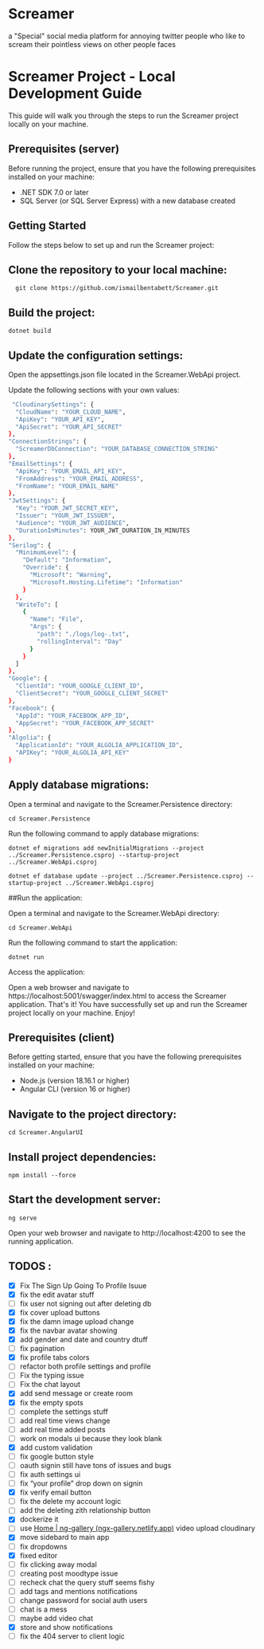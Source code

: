 # Screamer

a "Special" social media platform for annoying twitter people who like to scream their pointless views on other people faces

# Screamer Project - Local Development Guide

This guide will walk you through the steps to run the Screamer project locally on your machine.

## Prerequisites (server)

Before running the project, ensure that you have the following prerequisites installed on your machine:

- .NET SDK 7.0 or later
- SQL Server (or SQL Server Express) with a new database created

## Getting Started

Follow the steps below to set up and run the Screamer project:

## Clone the repository to your local machine:
 ```shell
   git clone https://github.com/ismailbentabett/Screamer.git
 ```

 
## Build the project:



```shell
dotnet build
```

## Update the configuration settings:

Open the appsettings.json file located in the Screamer.WebApi project.

Update the following sections with your own values:
```bash
 "CloudinarySettings": {
  "CloudName": "YOUR_CLOUD_NAME",
  "ApiKey": "YOUR_API_KEY",
  "ApiSecret": "YOUR_API_SECRET"
},
"ConnectionStrings": {
  "ScreamerDbConnection": "YOUR_DATABASE_CONNECTION_STRING"
},
"EmailSettings": {
  "ApiKey": "YOUR_EMAIL_API_KEY",
  "FromAddress": "YOUR_EMAIL_ADDRESS",
  "FromName": "YOUR_EMAIL_NAME"
},
"JwtSettings": {
  "Key": "YOUR_JWT_SECRET_KEY",
  "Issuer": "YOUR_JWT_ISSUER",
  "Audience": "YOUR_JWT_AUDIENCE",
  "DurationInMinutes": YOUR_JWT_DURATION_IN_MINUTES
},
"Serilog": {
  "MinimumLevel": {
    "Default": "Information",
    "Override": {
      "Microsoft": "Warning",
      "Microsoft.Hosting.Lifetime": "Information"
    }
  },
  "WriteTo": [
    {
      "Name": "File",
      "Args": {
        "path": "./logs/log-.txt",
        "rollingInterval": "Day"
      }
    }
  ]
},
"Google": {
  "ClientId": "YOUR_GOOGLE_CLIENT_ID",
  "ClientSecret": "YOUR_GOOGLE_CLIENT_SECRET"
},
"Facebook": {
  "AppId": "YOUR_FACEBOOK_APP_ID",
  "AppSecret": "YOUR_FACEBOOK_APP_SECRET"
},
"Algolia": {
  "ApplicationId": "YOUR_ALGOLIA_APPLICATION_ID",
  "APIKey": "YOUR_ALGOLIA_API_KEY"
}

```

## Apply database migrations:

Open a terminal and navigate to the Screamer.Persistence directory:


```shell
cd Screamer.Persistence
```

 Run the following command to apply database migrations:

```shell
dotnet ef migrations add newInitialMigrations --project ../Screamer.Persistence.csproj --startup-project ../Screamer.WebApi.csproj
```
```shell
dotnet ef database update --project ../Screamer.Persistence.csproj --startup-project ../Screamer.WebApi.csproj
```

##Run the application:

Open a terminal and navigate to the Screamer.WebApi directory:


```shell
cd Screamer.WebApi
```
Run the following command to start the application:

```shell
dotnet run
```

Access the application:

Open a web browser and navigate to https://localhost:5001/swagger/index.html to access the Screamer application.
That's it! You have successfully set up and run the Screamer project locally on your machine. Enjoy!


## Prerequisites (client)
Before getting started, ensure that you have the following prerequisites installed on your machine:

- Node.js (version 18.16.1 or higher)
- Angular CLI (version 16 or higher)

## Navigate to the project directory:

```shell
cd Screamer.AngularUI
```

## Install project dependencies:

```shell
npm install --force
```
## Start the development server:

```shell
ng serve
```

Open your web browser and navigate to http://localhost:4200 to see the running application.

## TODOS : 
- [x]  Fix The Sign Up Going To Profile Isuue
- [x]  fix the edit avatar stuff
- [ ]  fix user not signing out after deleting db
- [x]  fix cover upload buttons
- [x]  fix the damn image upload change
- [x]  fix the navbar avatar showing
- [x]  add gender and date and country dtuff
- [ ]  fix pagination
- [x]  fix profile tabs colors
- [ ]  refactor both profile settings and profile
- [ ]  Fix the typing issue
- [ ]  Fix the chat layout
- [x]  add send message or create room
- [x]  fix the empty spots
- [ ]  complete the settings stuff
- [ ]  add real time views change
- [ ]  add real time added posts
- [ ]  work on modals ui because they look blank
- [x]  add custom validation
- [ ]  fix google button style
- [ ]  oauth signin still have tons of issues and bugs
- [ ]  fix auth settings ui
- [ ]  fix “your profile” drop down on signin
- [x]  fix verify email button
- [ ]  fix the delete my account logic
- [ ]  add the deleting zith relationship button
- [x]  dockerize it
- [ ]  use [Home | ng-gallery (ngx-gallery.netlify.app)](https://ngx-gallery.netlify.app/#/) video upload cloudinary
- [x]  move sidebard to main app
- [ ]  fix dropdowns
- [x]  fixed editor
- [ ]  fix clicking away modal
- [ ]  creating post moodtype issue
- [ ]  recheck chat the query stuff seems fishy
- [ ]  add tags and mentions notifications
- [ ]  change password for social auth users
- [ ]  chat is a mess
- [ ]  maybe add video chat
- [x]  store and show notifications
- [ ]  fix the 404 server to client logic

